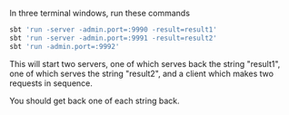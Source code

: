 In three terminal windows, run these commands

```bash
sbt 'run -server -admin.port=:9990 -result=result1'
sbt 'run -server -admin.port=:9991 -result=result2'
sbt 'run -admin.port=:9992'
```

This will start two servers, one of which serves back
the string "result1", one of which serves the string
"result2", and a client which makes two requests in sequence.

You should get back one of each string back.
